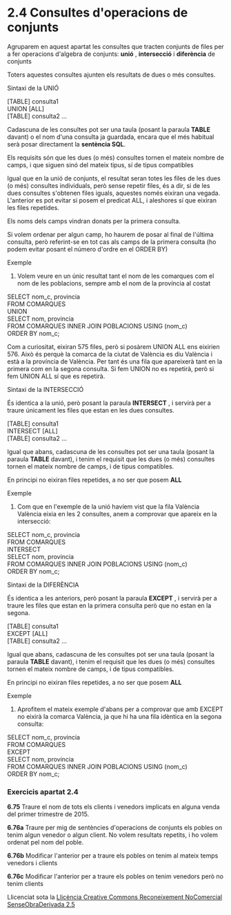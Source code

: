 # 2.4 Consultes d'operacions de conjunts

Agruparem en aquest apartat les consultes que tracten conjunts de files per a
fer operacions d'algebra de conjunts: **unió** , **intersecció** i
**diferència** de conjunts

Toters aquestes consultes ajunten els resultats de dues o més consultes.

Sintaxi de la UNIÓ

[TABLE] consulta1  
UNION [ALL]  
[TABLE] consulta2 ...

Cadascuna de les consultes pot ser una taula (posant la paraula **TABLE**
davant) o el nom d'una consulta ja guardada, encara que el més habitual serà
posar directament la **sentència SQL**.

Els requisits són que les dues (o més) consultes tornen el mateix nombre de
camps, i que siguen sinó del mateix tipus, sí de tipus compatibles

Igual que en la unió de conjunts, el resultat seran totes les files de les
dues (o més) consultes individuals, però sense repetir files, és a dir, si de
les dues consultes s'obtenen files iguals, aquestes només eixiran una vegada.
L'anterior es pot evitar si posem el predicat ALL, i aleshores sí que eixiran
les files repetides.

Els noms dels camps vindran donats per la primera consulta.

Si volem ordenar per algun camp, ho haurem de posar al final de l'última
consulta, però referint-se en tot cas als camps de la primera consulta (ho
podem evitar posant el número d'ordre en el ORDER BY)

Exemple

  1. Volem veure en un únic resultat tant el nom de les comarques com el nom de les poblacions, sempre amb el nom de la província al costat

SELECT nom_c, provincia  
FROM COMARQUES  
UNION  
SELECT nom, provincia  
FROM COMARQUES INNER JOIN POBLACIONS USING (nom_c)  
ORDER BY nom_c;

Com a curiositat, eixiran 575 files, però si posàrem UNION ALL ens eixirien
576. Això és perquè la comarca de la ciutat de València es diu València i està
a la província de València. Per tant és una fila que apareixerà tant en la
primera com en la segona consulta. Si fem UNION no es repetirà, però si fem
UNION ALL sí que es repetirà.

Sintaxi de la INTERSECCIÓ

És identica a la unió, però posant la paraula **INTERSECT** , i servirà per a
traure únicament les files que estan en les dues consultes.

[TABLE] consulta1  
INTERSECT [ALL]  
[TABLE] consulta2 ...

Igual que abans, cadascuna de les consultes pot ser una taula (posant la
paraula **TABLE** davant), i tenim el requisit que les dues (o més) consultes
tornen el mateix nombre de camps, i de tipus compatibles.

En principi no eixiran files repetides, a no ser que posem **ALL**

Exemple

  1. Com que en l'exemple de la unió havíem vist que la fila València València eixia en les 2 consultes, anem a comprovar que apareix en la intersecció:

SELECT nom_c, provincia  
FROM COMARQUES  
INTERSECT  
SELECT nom, provincia  
FROM COMARQUES INNER JOIN POBLACIONS USING (nom_c)  
ORDER BY nom_c;

Sintaxi de la DIFERÈNCIA

És identica a les anteriors, però posant la paraula **EXCEPT** , i servirà per
a traure les files que estan en la primera consulta però que no estan en la
segona.

[TABLE] consulta1  
EXCEPT [ALL]  
[TABLE] consulta2 ...

Igual que abans, cadascuna de les consultes pot ser una taula (posant la
paraula **TABLE** davant), i tenim el requisit que les dues (o més) consultes
tornen el mateix nombre de camps, i de tipus compatibles.

En principi no eixiran files repetides, a no ser que posem **ALL**

Exemple

  1. Aprofitem el mateix exemple d'abans per a comprovar que amb EXCEPT no eixirà la comarca València, ja que hi ha una fila idèntica en la segona consulta:

SELECT nom_c, provincia  
FROM COMARQUES  
EXCEPT  
SELECT nom, provincia  
FROM COMARQUES INNER JOIN POBLACIONS USING (nom_c)  
ORDER BY nom_c;

### Exercicis apartat 2.4

**6.75** Traure el nom de tots els clients i venedors implicats en alguna
venda del primer trimestre de 2015.

**6.76a** Traure per mig de sentències d'operacions de conjunts els pobles on
tenim algun venedor o algun client. No volem resultats repetits, i ho volem
ordenat pel nom del poble.

**6.76b** Modificar l'anterior per a traure els pobles on tenim al mateix
temps venedors i clients

**6.76c** Modificar l'anterior per a traure els pobles on tenim venedors però
no tenim clients

Llicenciat sota la  [Llicència Creative Commons Reconeixement NoComercial
SenseObraDerivada 2.5](http://creativecommons.org/licenses/by-nc-nd/2.5/)

